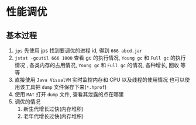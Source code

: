# 性能调优

## 基本过程

1. `jps` 先使用 jps 找到要调优的进程 id, 得到 `666 abcd.jar`
2. `jstat -gcutil 666 1000` 查看 gc 的执行情况, `Young gc` 和 `Full gc` 的执行情况 , 各类内存的占用情况, `Young gc`
   和 `Full gc`
   的情况, 各种增长, 回收 等等
3. 直接使用 `Java VisualVM` 实时监控内存和 CPU 以及线程的使用情况
   也可以使用该工具把 `dump` 文件保存下来(`*.hprof`)
4. 使用 `MAT` 打开 `dump` 文件, 查看其泄露的点在哪里
5. 调优的情况
    1. 新生代增长过快(内存堆积)
    2. 老年代增长过快(内存堆积)
